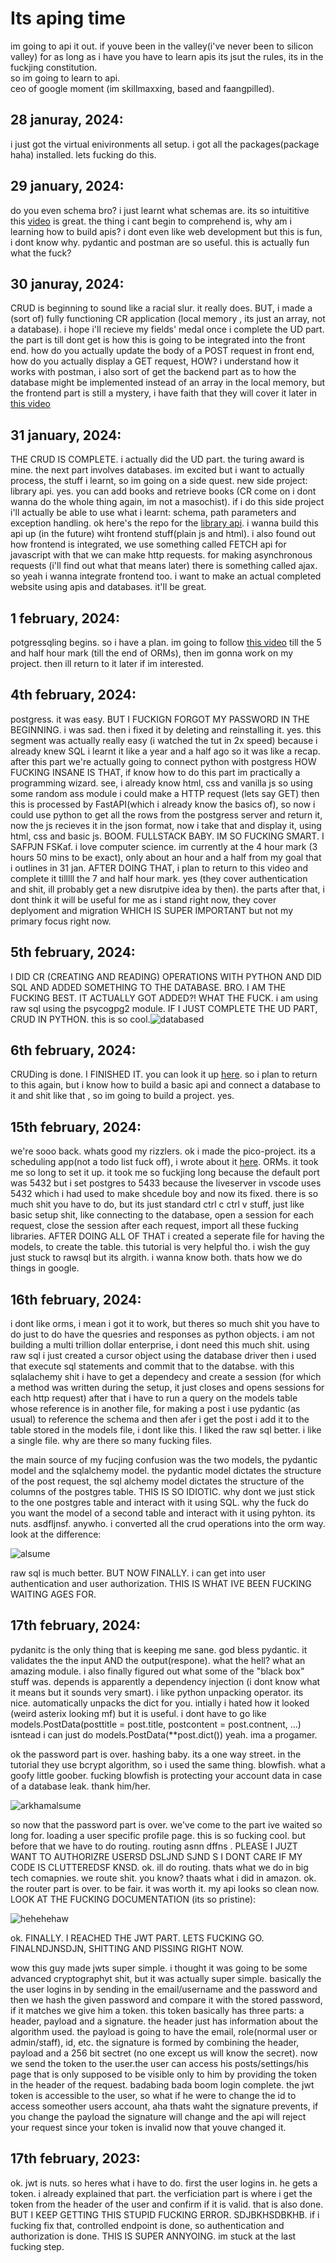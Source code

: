 # Its aping time
im going to api it out. if youve been in the valley(i've never been to silicon valley) for as long as i have you have to learn apis its jsut the rules, its in the fuckjing constitution.  
so im going to learn to api.  
ceo of google moment (im skillmaxxing, based and faangpilled).

## 28 januray, 2024:
i just got the virtual enivironments all setup. i got all the packages(package haha) installed. lets fucking do this. 

## 29 january, 2024:
do you even schema bro? i just learnt what schemas are. its so intuititive this [video](https://www.youtube.com/watch?v=0sOvCWFmrtA&t) is great.
the thing i cant begin to comprehend is, why am i learning how to build apis? i dont even like web development but this is fun, i dont know why.
pydantic and postman are so useful. this is actually fun what the fuck?

## 30 januray, 2024:
CRUD is beginning to sound like a racial slur. it really does. BUT, i made a (sort of) fully functioning CR application (local memory , its just an array, not a database).
i hope i'll recieve my fields' medal once i complete the UD part. the part is till dont get is how this is going to be integrated into the front end.
how do you actually update the body of a POST request in front end, how do you actually display a GET request, HOW? i understand how it works with postman,
i also sort of get the backend part as to how the database might be implemented instead of an array in the local memory, but the frontend part is still a mystery,
i have faith that they will cover it later in [this video](https://www.youtube.com/watch?v=0sOvCWFmrtA&t)

## 31 january, 2024:
THE CRUD IS COMPLETE. i actually did the UD part. the turing award is mine. the next part involves databases. im excited but i want to actually process, the stuff i learnt, so
im going on a side quest. new side project: library api. yes. you can add books and retrieve books (CR come on i dont wanna do the whole thing again, im not a masochist). if i do this side project i'll actually be
able to use what i learnt: schema, path parameters and exception handling. 
ok here's the repo for the [library api](https://github.com/wheatgreaser/library_api). 
i wanna build this api up (in the future) wiht frontend stuff(plain js and html). i also found out how frontend is integrated, we use something called FETCH api for javascript with that we can make
http requests. for making asynchronous requests (i'll find out what that means later) there is something called ajax. so yeah i wanna integrate frontend too. i want to make an actual completed website using apis and databases. it'll be great. 

## 1 february, 2024:
potgressqling begins. so i have a plan. im going to follow [this video](https://www.youtube.com/watch?v=0sOvCWFmrtA&t) till the 5 and half hour mark (till the end of ORMs), then im gonna work on my project.
then ill return to it later if im interested. 

## 4th february, 2024:
postgress. it was easy. BUT I FUCKIGN FORGOT MY PASSWORD IN THE BEGINNING. i was sad. then i fixed it by deleting and reinstalling it. yes. this segment was actually really easy (i watched the tut in 2x speed) because i already knew SQL i learnt it like a year and a half ago so it was like a recap. after this part we're actually going to connect python with postgress HOW FUCKING INSANE IS THAT, if know how to do this part im practically a programming wizard. see, i already know html, css and vanilla js so using some random ass module i could make a HTTP request (lets say GET) then this is processed by FastAPI(which i already know the basics of), so now i could use python to get all the rows from the postgress server and return it, now the js recieves it in the json format, now i take that and display it, using html, css and basic js. BOOM. FULLSTACK BABY. IM SO FUCKING SMART. I SAFPJN FSKaf. i love computer science. im currently at the 4 hour mark (3 hours 50 mins to be exact), only about an hour and a half from my goal that i outlines in 31 jan. AFTER DOING THAT, i plan to return to this video and complete it tilllll the 7 and half hour mark. yes (they cover authentication and shit, ill probably get a new disrutpive idea by then). 
the parts after that, i dont think it will be useful for me as i stand right now, they cover deplyoment and migration WHICH IS SUPER IMPORTANT but not my primary focus right now. 

## 5th february, 2024:
I DID CR (CREATING AND READING) OPERATIONS WITH PYTHON AND DID SQL AND ADDED SOMETHING TO THE DATABASE. BRO. I AM THE FUCKING BEST. IT ACTUALLY GOT ADDED?! WHAT THE FUCK. i am using raw sql using the psycogpg2 module. IF I JUST COMPLETE THE UD PART, CRUD IN PYTHON. this is so cool.![databased](/images/imagesforapipage/image.png)

## 6th february, 2024:
CRUDing is done. I FINISHED IT. you can look it up [here](https://github.com/wheatgreaser/library_api). so i plan to return to this again, but i know how to build a basic api and connect a database to it and shit like that , so im going to build a project. yes. 

## 15th february, 2024:
we're sooo back. whats good my rizzlers. ok i made the pico-project. its a scheduling app(not a todo list fuck off), i wrote about it [here](scheduleboy.md). 
ORMs. it took me so long to set it up. it took me so fuckjing long because the default port was 5432 but i set postgres to 5433 because the liveserver in vscode uses 5432 which i had used to make 
shcedule boy and now its fixed. there is so much shit you have to do, but its just standard ctrl c ctrl v stuff, just like basic setup shit, like connecting to the database, open a session for each request, close the session after each request, import all these fucking libraries. AFTER DOING ALL OF THAT i created a seperate file for having the models, to create the table. this tutorial is very helpful tho. i wish the guy just stuck to rawsql but its alrgith. i wanna know both. thats how we do things in google.

## 16th february, 2024:  
i dont like orms, i mean i got it to work, but theres so much shit you have to do just to do have the quesries and responses as python objects. i am not building a multi trillion dollar enterprise, i dont need this much shit. using raw sql i just created a cursor object using the database driver then i used that execute sql statements and commit that to the databse. with this sqlalachemy shit i have to get a dependecy and create a session (for which a method was written during the setup, it just closes and opens sessions for each http request) after that i have to run a query on the models table whose reference is in another file, for making a post i use pydantic (as usual) to reference the schema and then afer i get the post i add it to the table stored in the models file, i dont like this. I liked the raw sql better. i like a single file. why are there so many fucking files.  

the main source of my fucjing confusion was the two models, the pydantic model and the sqlalchemy model. the pydantic model dictates the structure of the post request, the sql alchemy model dictates the structure of the columns of the postgres table. THIS IS SO IDIOTIC. why dont we just stick to the one postgres table and interact with it using SQL. why the fuck do you want the model of a second table and interact with it using pyhton. its nuts. asdfljnsf. anywho. i converted all the crud operations into the orm way. look at the difference:  

![alsume](/images/imagesforapipage/2.png)

raw sql is much better. BUT NOW FINALLY. i can get into user authentication and user authorization. THIS IS WHAT IVE BEEN FUCKING WAITING AGES FOR.

## 17th february, 2024:
pydanitc is the only thing that is keeping me sane. god bless pydantic. it validates the the input AND the output(respone). what the hell? what an amazing module. i also finally figured out what some of the "black box" stuff was. depends is apparently a dependency injection (i dont know what it means but it sounds very smart). i like python unpacking operator. its nice. automatically unpacks the dict for you. intially i hated how it looked (weird asterix looking mf) but it is useful. i dont have to go like models.PostData(posttitle = post.title, postcontent = post.contnent, ...) isntead i can just do models.PostData(**post.dict()) yeah. ima a progamer.  

ok the password part is over. hashing baby. its a one way street. in the tutorial they use bcrypt algorithm, so i used the same thing. blowfish. what a goofy little goober. fucking blowfish is protecting your account data in case of a database leak. thank him/her.  

![arkhamalsume](/images/imagesforapipage/3.jpg)

so now that the password part is over. we've come to the part ive waited so long for. loading a user specific profile page. this is so fucking cool. but before that we have to do routing. routing asnn dffns . PLEASE I JUZT WANT TO AUTHORIZRE USERSD DSLJND SJND S I DONT CARE IF MY CODE IS CLUTTEREDSF KNSD. ok. ill do routing. thats what we do in big tech comapnies. we route shit. you know? thaats what i did in amazon. ok. the router part is over. to be fair. it was worth it. my api looks so clean now. LOOK AT THE FUCKING DOCUMENTATION (its so pristine):

![hehehehaw](/images/imagesforapipage/4.png)

ok. FINALLY. I REACHED THE JWT PART. LETS FUCKING GO. FINALNDJNSDJN, SHITTING AND PISSING RIGHT NOW.  

wow this guy made jwts super simple. i thought it was going to be some advanced cryptographyt shit, but it was actually super simple. basically the the user logins in by sending in the email/username and the password and then we hash the given password and compare it with the stored password, if it matches we give him a token. this token basically has three parts: a header, payload and a signature. the header just has information about the algorithm used. the payload is going to have the email, role(normal user or admin/staff), id, etc. the signature is formed by combining the header, payload and a 256 bit sectret (no one except us will know the secret). now we send the token to the user.the user can access his posts/settings/his page that is only supposed to be visible only to him by providing the token in the header of the request. badabing bada boom login complete. the jwt token is accessible to the user, so what if he were to change the id to access someother users account, aha thats waht the signature prevents, if you change the payload the signature will change and the api will reject your request since your token is invalid now that youve changed it.

## 17th february, 2023:
ok. jwt is nuts. so heres what i have to do. first the user logins in. he gets a token. i already explained that part. the verficiation part is where i get the token from the header of the user and confirm if it is valid. that is also done. BUT I KEEP GETTING THIS STUPID FUCKING ERROR. SDJBKHSDBKHB.  if i fucking fix that, controlled endpoint is done, so authentication and authorization is done. THIS IS SUPER ANNYOING. im stuck at the last fucking step.
